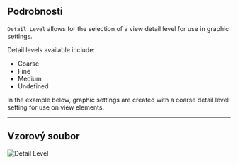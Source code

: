 ## Podrobnosti
`Detail Level` allows for the selection of a view detail level for use in graphic settings.

Detail levels available include:
- Coarse
- Fine
- Medium
- Undefined

In the example below, graphic settings are created with a coarse detail level setting for use on view elements.
___
## Vzorový soubor

![Detail Level](./DSRevitNodesUI.DetailLevel_img.jpg)
